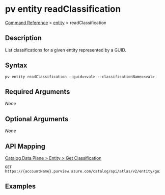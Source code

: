 # pv entity readClassification
[Command Reference](../../../README.md#command-reference) > [entity](./main.md) > readClassification

## Description
List classifications for a given entity represented by a GUID.

## Syntax
```
pv entity readClassification --guid=<val> --classificationName=<val>
```

## Required Arguments
*None*

## Optional Arguments
*None*

## API Mapping
[Catalog Data Plane > Entity > Get Classification](https://docs.microsoft.com/en-us/rest/api/purview/catalogdataplane/entity/get-classification)
```
GET https://{accountName}.purview.azure.com/catalog/api/atlas/v2/entity/guid/{guid}/classification/{classificationName}
```

## Examples
```powershell

```